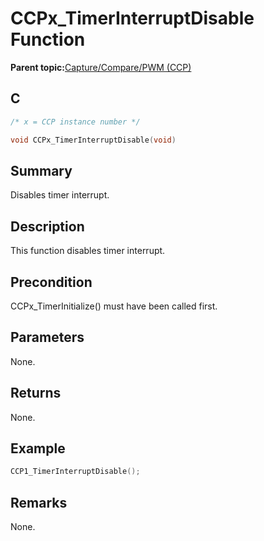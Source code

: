 # CCPx\_TimerInterruptDisable Function

**Parent topic:**[Capture/Compare/PWM \(CCP\)](GUID-615BEA57-7216-4351-87D8-94C8B0BF6E7D.md)

## C

```c
/* x = CCP instance number */

void CCPx_TimerInterruptDisable(void)
```

## Summary

Disables timer interrupt.

## Description

This function disables timer interrupt.

## Precondition

CCPx\_TimerInitialize\(\) must have been called first.

## Parameters

None.

## Returns

None.

## Example

```c
CCP1_TimerInterruptDisable();
```

## Remarks

None.

